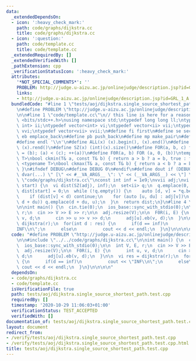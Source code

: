 ```yaml
---
data:
  _extendedDependsOn:
  - icon: ':heavy_check_mark:'
    path: code/graphs/dijkstra.cc
    title: code/graphs/dijkstra.cc
  - icon: ':question:'
    path: code/template.cc
    title: code/template.cc
  _extendedRequiredBy: []
  _extendedVerifiedWith: []
  _pathExtension: cpp
  _verificationStatusIcon: ':heavy_check_mark:'
  attributes:
    '*NOT_SPECIAL_COMMENTS*': ''
    PROBLEM: http://judge.u-aizu.ac.jp/onlinejudge/description.jsp?id=GRL_1_A
    links:
    - http://judge.u-aizu.ac.jp/onlinejudge/description.jsp?id=GRL_1_A
  bundledCode: "#line 1 \"tests/aoj/dijkstra.single_source_shortest_path.test.cpp\"\
    \n#define PROBLEM \"http://judge.u-aizu.ac.jp/onlinejudge/description.jsp?id=GRL_1_A\"\
    \n\n#line 1 \"code/template.cc\"\n// this line is here for a reason\n#include\
    \ <bits/stdc++.h>\nusing namespace std;\ntypedef long long ll;\ntypedef pair<int,\
    \ int> ii;\ntypedef vector<int> vi;\ntypedef vector<ii> vii;\ntypedef vector<vi>\
    \ vvi;\ntypedef vector<vii> vvii;\n#define fi first\n#define se second\n#define\
    \ eb emplace_back\n#define pb push_back\n#define mp make_pair\n#define mt make_tuple\n\
    #define endl '\\n'\n#define ALL(x) (x).begin(), (x).end()\n#define RALL(x) (x).rbegin(),\
    \ (x).rend()\n#define SZ(x) (int)(x).size()\n#define FOR(a, b, c) for (auto a\
    \ = (b); (a) < (c); ++(a))\n#define F0R(a, b) FOR (a, 0, (b))\ntemplate <typename\
    \ T>\nbool ckmin(T& a, const T& b) { return a > b ? a = b, true : false; }\ntemplate\
    \ <typename T>\nbool ckmax(T& a, const T& b) { return a < b ? a = b, true : false;\
    \ }\n#ifndef DEBUG\n#define DEBUG 0\n#endif\n#define dout if (DEBUG) cerr\n#define\
    \ dvar(...) \" [\" << #__VA_ARGS__ \": \" << (__VA_ARGS__) << \"] \"\n#line 2\
    \ \"code/graphs/dijkstra.cc\"\nconst int inf = 1e9;\nvvii adj;\nvi dijkstra(int\
    \ start) {\n  vi dist(SZ(adj), inf);\n  set<ii> q;\n  q.emplace(0, start);\n \
    \ dist[start] = 0;\n  while (!q.empty()) {\n    auto [d, v] = *q.begin(); q.erase(q.begin());\n\
    \    if (dist[v] < d) continue;\n    for (auto [u, du] : adj[v])\n      if (ckmin(dist[u],\
    \ d + du)) q.emplace(d + du, u);\n  }\n  return dist;\n}\n#line 4 \"tests/aoj/dijkstra.single_source_shortest_path.test.cpp\"\
    \n\nint main() {\n  cin.tie(0);\n  ios_base::sync_with_stdio(0);\n\n  int V, E,\
    \ r;\n  cin >> V >> E >> r;\n\n  adj.resize(V);\n\n  F0R(i, E) {\n      int u,\
    \ v, d;\n      cin >> u >> v >> d;\n      adj[u].eb(v, d);\n  }\n\n  vi res =\
    \ dijkstra(r);\n  for(int d : res) {\n      if(d == inf)\n          cout << \"\
    INF\\n\";\n      else\n          cout << d << endl;\n  }\n}\n\n\n\n"
  code: "#define PROBLEM \"http://judge.u-aizu.ac.jp/onlinejudge/description.jsp?id=GRL_1_A\"\
    \n\n#include \"../../code/graphs/dijkstra.cc\"\n\nint main() {\n  cin.tie(0);\n\
    \  ios_base::sync_with_stdio(0);\n\n  int V, E, r;\n  cin >> V >> E >> r;\n\n\
    \  adj.resize(V);\n\n  F0R(i, E) {\n      int u, v, d;\n      cin >> u >> v >>\
    \ d;\n      adj[u].eb(v, d);\n  }\n\n  vi res = dijkstra(r);\n  for(int d : res)\
    \ {\n      if(d == inf)\n          cout << \"INF\\n\";\n      else\n         \
    \ cout << d << endl;\n  }\n}\n\n\n\n"
  dependsOn:
  - code/graphs/dijkstra.cc
  - code/template.cc
  isVerificationFile: true
  path: tests/aoj/dijkstra.single_source_shortest_path.test.cpp
  requiredBy: []
  timestamp: '2020-10-29 11:06:03+01:00'
  verificationStatus: TEST_ACCEPTED
  verifiedWith: []
documentation_of: tests/aoj/dijkstra.single_source_shortest_path.test.cpp
layout: document
redirect_from:
- /verify/tests/aoj/dijkstra.single_source_shortest_path.test.cpp
- /verify/tests/aoj/dijkstra.single_source_shortest_path.test.cpp.html
title: tests/aoj/dijkstra.single_source_shortest_path.test.cpp
---
```

